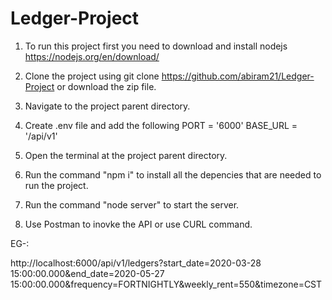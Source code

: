 # Ledger-Project
 1. To run this project first you need to download and install nodejs https://nodejs.org/en/download/
 
 2. Clone the project using git clone https://github.com/abiram21/Ledger-Project or download the zip file.
 
 3. Navigate to the project parent directory.
 
 4. Create .env file and add the following
      PORT = '6000'
      BASE_URL = '/api/v1'
      
 5. Open the terminal at the project parent directory.

 6. Run the command "npm i" to install all the depencies that are needed to run the project.
 
 7. Run the command "node server" to start the server.
 
 8. Use Postman to inovke the API or use CURL command.

EG-: 

http://localhost:6000/api/v1/ledgers?start_date=2020-03-28 15:00:00.000&end_date=2020-05-27 15:00:00.000&frequency=FORTNIGHTLY&weekly_rent=550&timezone=CST
 
